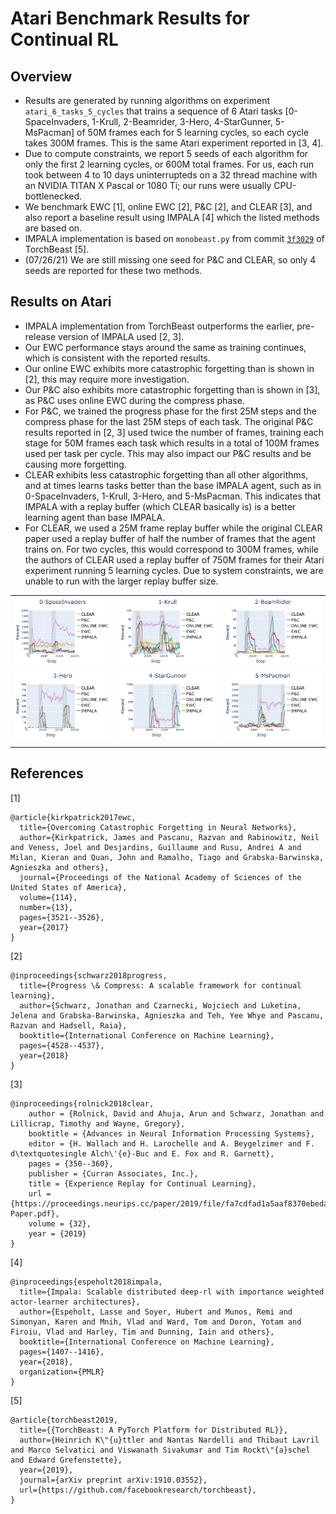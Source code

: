 # Atari Benchmark Results for Continual RL

## Overview
- Results are generated by running algorithms on experiment `atari_6_tasks_5_cycles` that trains a sequence of 6 Atari tasks [0-SpaceInvaders, 1-Krull, 2-Beamrider, 3-Hero, 4-StarGunner, 5-MsPacman] of 50M frames each for 5 learning cycles, so each cycle takes 300M frames. This is the same Atari experiment reported in [3, 4]. 
- Due to compute constraints, we report 5 seeds of each algorithm for only the first 2 learning cycles, or 600M total frames.
For us, each run took between 4 to 10 days uninterrupteds on a 32 thread machine with an NVIDIA TITAN X Pascal or 1080 Ti; our runs were usually CPU-bottlenecked.
- We benchmark EWC [1], online EWC [2], P&C [2], and CLEAR [3], and also report a baseline result using IMPALA [4] which the listed methods are based on.
- IMPALA implementation is based on `monobeast.py` from commit [`3f3029`](https://github.com/facebookresearch/torchbeast/tree/3f3029cf3d6d488b8b8f952964795f451a49048f) of TorchBeast [5].
- (07/26/21) We are still missing one seed for P\&C and CLEAR, so only 4 seeds are reported for these two methods.

## Results on Atari

- IMPALA implementation from TorchBeast outperforms the earlier, pre-release version of IMPALA used [2, 3].
- Our EWC performance stays around the same as training continues, which is consistent with the reported results.
- Our online EWC exhibits more catastrophic forgetting than is shown in [2], this may require more investigation.
- Our P\&C also exhibits more catastrophic forgetting than is shown in [3], as P\&C uses online EWC during the compress phase. 
- For P\&C, we trained the progress phase for the first 25M steps and the compress phase for the last 25M steps of each task. The original P\&C results reported in [2, 3] used twice the number of frames, training each stage for 50M frames each task which results in a total of 100M frames used per task per cycle. This may also impact our P\&C results and be causing more forgetting.
- CLEAR exhibits less catastrophic forgetting than all other algorithms, and at times learns tasks better than the base IMPALA agent, such as in 0-SpaceInvaders, 1-Krull, 3-Hero, and 5-MsPacman. This indicates that IMPALA with a replay buffer (which CLEAR basically is) is a better learning agent than base IMPALA. 
- For CLEAR, we used a 25M frame replay buffer while the original CLEAR paper used a replay buffer of half the number of frames that the agent trains on. For two cycles, this would correspond to 300M frames, while the authors of CLEAR used a replay buffer of 750M frames for their Atari experiment running 5 learning cycles. Due to system constraints, we are unable to run with the larger replay buffer size. 



|   |   |   |
|---|---|---|
![](../assets/atari_task0.png) | ![](../assets/atari_task1.png) | ![](../assets/atari_task2.png)
![](../assets/atari_task3.png) | ![](../assets/atari_task4.png) | ![](../assets/atari_task5.png)
|   |   |   |

## References
[1] 
```
@article{kirkpatrick2017ewc,
  title={Overcoming Catastrophic Forgetting in Neural Networks},
  author={Kirkpatrick, James and Pascanu, Razvan and Rabinowitz, Neil and Veness, Joel and Desjardins, Guillaume and Rusu, Andrei A and Milan, Kieran and Quan, John and Ramalho, Tiago and Grabska-Barwinska, Agnieszka and others},
  journal={Proceedings of the National Academy of Sciences of the United States of America},
  volume={114},
  number={13},
  pages={3521--3526},
  year={2017}
}
```

[2]
```
@inproceedings{schwarz2018progress,
  title={Progress \& Compress: A scalable framework for continual learning},
  author={Schwarz, Jonathan and Czarnecki, Wojciech and Luketina, Jelena and Grabska-Barwinska, Agnieszka and Teh, Yee Whye and Pascanu, Razvan and Hadsell, Raia},
  booktitle={International Conference on Machine Learning},
  pages={4528--4537},
  year={2018}
}
```

[3]
```
@inproceedings{rolnick2018clear,
    author = {Rolnick, David and Ahuja, Arun and Schwarz, Jonathan and Lillicrap, Timothy and Wayne, Gregory},
    booktitle = {Advances in Neural Information Processing Systems},
    editor = {H. Wallach and H. Larochelle and A. Beygelzimer and F. d\textquotesingle Alch\'{e}-Buc and E. Fox and R. Garnett},
    pages = {350--360},
    publisher = {Curran Associates, Inc.},
    title = {Experience Replay for Continual Learning},
    url = {https://proceedings.neurips.cc/paper/2019/file/fa7cdfad1a5aaf8370ebeda47a1ff1c3-Paper.pdf},
    volume = {32},
    year = {2019}
}
```

[4]
```
@inproceedings{espeholt2018impala,
  title={Impala: Scalable distributed deep-rl with importance weighted actor-learner architectures},
  author={Espeholt, Lasse and Soyer, Hubert and Munos, Remi and Simonyan, Karen and Mnih, Vlad and Ward, Tom and Doron, Yotam and Firoiu, Vlad and Harley, Tim and Dunning, Iain and others},
  booktitle={International Conference on Machine Learning},
  pages={1407--1416},
  year={2018},
  organization={PMLR}
}
```

[5]
```
@article{torchbeast2019,
  title={{TorchBeast: A PyTorch Platform for Distributed RL}},
  author={Heinrich K\"{u}ttler and Nantas Nardelli and Thibaut Lavril and Marco Selvatici and Viswanath Sivakumar and Tim Rockt\"{a}schel and Edward Grefenstette},
  year={2019},
  journal={arXiv preprint arXiv:1910.03552},
  url={https://github.com/facebookresearch/torchbeast},
}
```
